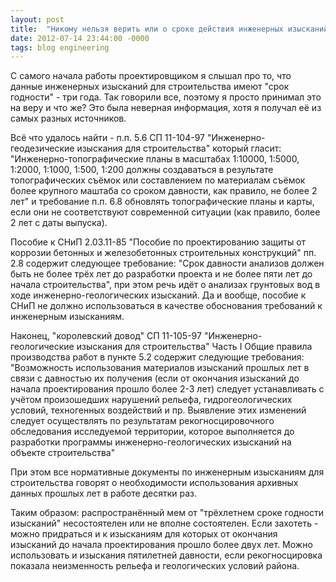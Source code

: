 ```yaml
---
layout: post
title:  "Никому нельзя верить или о сроке действия инженерных изысканий"
date: 2012-07-14 23:44:00 -0000
tags: blog engineering
---
```


С самого начала работы проектировщиком я слышал про то, что данные инженерных изысканий для строительства имеют "срок годности" - три года. Так говорили все, поэтому я просто принимал это на веру и что же? Это была неверная информация, хотя я получал её из самых разных источников.

Всё что удалось найти - п.п. 5.6 СП  11-104-97 "Инженерно-геодезические изыскания для строительства" который гласит: "Инженерно-топографические планы в масштабах 1:10000, 1:5000, 1:2000, 1:1000, 1:500, 1:200 должны создаваться в результате топографических съёмок или составлением по материалам съёмок более крупного маштаба со сроком давности, как правило, не более 2 лет" и требование п.п. 6.8 обновлять топографические планы и карты, если они не соответствуют современной ситуации (как правило, более 2 лет с даты выпуска).

Пособие к СНиП 2.03.11-85 "Пособие по проектированию защиты от коррозии бетонных и железобетонных строительных конструкций"  пп. 2.8 содержит следующее требование: "Срок давности анализов должен быть не более трёх лет до разработки проекта и не более пяти лет до начала строительства", при этом речь идёт о анализах грунтовых вод в ходе инженерно-геологических изысканий. Да и вообще, пособие к СНиП не должно использоваться в качестве обоснования требований к инженерным изысканиям.

Наконец, "королевский довод" СП 11-105-97 "Инженерно-геологические изыскания для строительства" Часть I Общие правила производства работ в пункте 5.2 содержит следующие требования: "Возможность использования материалов изысканий прошлых лет в связи с давностью их получения (если от окончания изысканий до начала проектирования прошло более 2-3 лет) следует устанавливать с учётом произошедших нарушений рельефа, гидрогеологических условий, техногенных воздействий и пр. Выявление этих изменений следует осуществлять по результатам рекогносцировочного обследования исследуемой территории, которое выполняется до разработки программы инженерно-геологических изысканий на объекте строительства"

При этом все нормативные документы по инженерным изысканиям для строительства говорят о необходимости использования архивных данных прошлых лет в работе десятки раз.

Таким образом: распространённый мем от "трёхлетнем сроке годности изысканий" несостоятелен или не вполне состоятелен. Если захотеть - можно придраться и к изысканиям для которых от окончания изысканий до начала проектирования прошло более двух лет. Можно использовать и изыскания пятилетней давности, если рекогносцировка показала неизменность рельефа и геологических условий района.

